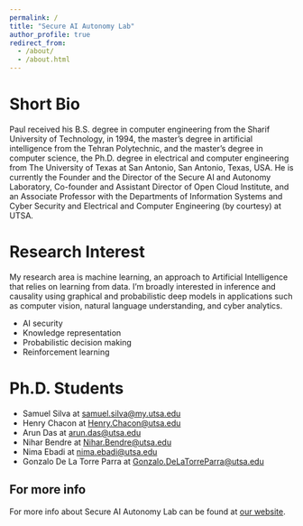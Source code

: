 ```yaml
---
permalink: /
title: "Secure AI Autonomy Lab"
author_profile: true
redirect_from: 
  - /about/
  - /about.html
---
```


Short Bio
======
Paul received his B.S. degree in computer engineering from the Sharif University of Technology, in 1994, the master’s degree in artificial intelligence from the Tehran Polytechnic, and the master’s degree in computer science, the Ph.D. degree in electrical and computer engineering from The University of Texas at San Antonio, San Antonio, Texas, USA. He is currently the Founder and the Director of the Secure AI and Autonomy Laboratory, Co-founder and Assistant Director of Open Cloud Institute, and an Associate Professor with the Departments of Information Systems and Cyber Security and Electrical and Computer Engineering (by courtesy) at UTSA.

Research Interest
======
My research area is machine learning, an approach to Artificial Intelligence that relies on learning from data. I’m broadly interested in inference and causality using graphical and probabilistic deep models in applications such as computer vision, natural language understanding, and cyber analytics.
- AI security
- Knowledge representation
- Probabilistic decision making
- Reinforcement learning

Ph.D. Students
======
- Samuel Silva at <span style="color:blue">samuel.silva@my.utsa.edu</span>
- Henry Chacon at Henry.Chacon@utsa.edu
- Arun Das at arun.das@utsa.edu
- Nihar Bendre at Nihar.Bendre@utsa.edu
- Nima Ebadi at nima.ebadi@utsa.edu
- Gonzalo De La Torre Parra at Gonzalo.DeLaTorreParra@utsa.edu

For more info
------
For more info about Secure AI Autonomy Lab can be found at [our website](https://vohongthinh2011.github.io/PeymanNajafirad/).
